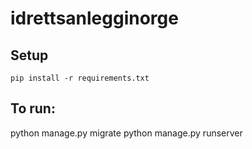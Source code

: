 # idrettsanlegginorge

## Setup
`pip install -r requirements.txt`

## To run:
python manage.py migrate
python manage.py runserver

